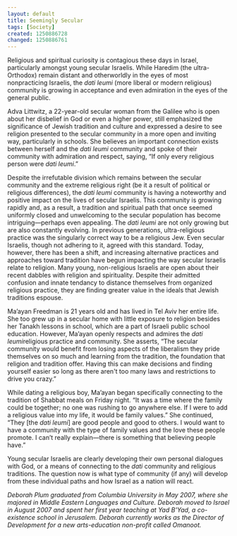 ```yaml
---
layout: default
title: Seemingly Secular
tags: [Society]
created: 1250886728
changed: 1250886761
---
```

<p>Religious and spiritual curiosity is contagious these days in Israel, particularly amongst young secular Israelis. While Haredim (the ultra-Orthodox) remain distant and otherworldly in the eyes of most nonpracticing Israelis, the <em>dati leumi</em> (more liberal or modern religious) community is growing in acceptance and even admiration in the eyes of the general public.</p>
<p>Adva Littwitz, a 22-year-old secular woman from the Galilee who is open about her disbelief in God or even a higher power, still emphasized the significance of Jewish tradition and culture and expressed a desire to see religion presented to the secular community in a more open and inviting way, particularly in schools. She believes an important connection exists between herself and the <em>dati leumi</em> community and spoke of their community with admiration and respect, saying, &ldquo;If only every religious person were <em>dati leumi</em>.&rdquo;</p>
<p>Despite the irrefutable division which remains between the secular community and the extreme religious right (be it a result of political or religious differences), the <em>dati leumi</em> community is having a noteworthy and positive impact on the lives of secular Israelis. This community is growing rapidly and, as a result, a tradition and spiritual path that once seemed uniformly closed and unwelcoming to the secular population has become intriguing&mdash;perhaps even appealing. The <em>dati leumi</em> are not only growing but are also constantly evolving. In previous generations, ultra-religious practice was the singularly correct way to be a religious Jew. Even secular Israelis, though not adhering to it, agreed with this standard. Today, however, there has been a shift, and increasing alternative practices and approaches toward tradition have begun impacting the way secular Israelis relate to religion. Many young, non-religious Israelis are open about their recent dabbles with religion and spirituality. Despite their admitted confusion and innate tendancy to distance themselves from organized religious practice, they are finding greater value in the ideals that Jewish traditions espouse.</p>
<p>Ma&rsquo;ayan Freedman is 21 years old and has lived in Tel Aviv her entire life. She too grew up in a secular home with little exposure to religion besides her Tanakh lessons in school, which are a part of Israeli public school education. However, Ma&rsquo;ayan openly respects and admires the <em>dati leumi</em>religious practice and community. She asserts, &ldquo;The secular community would benefit from losing aspects of the liberalism they pride themselves on so much and learning from the tradition, the foundation that religion and tradition offer. Having this can make decisions and finding yourself easier so long as there aren't too many laws and restrictions to drive you crazy.&rdquo;</p>
<p>While dating a religious boy, Ma&rsquo;ayan began specifically connecting to the tradition of Shabbat meals on Friday night. &ldquo;It was a time where the family could be together; no one was rushing to go anywhere else. If I were to add a religious value into my life, it would be family values.&rdquo; She continued, &ldquo;They [the <em>dati leumi</em>] are good people and good to others. I would want to have a community with the type of family values and the love these people promote. I can&rsquo;t really explain&mdash;there is something that believing people have.&rdquo;</p>
<p>Young secular Israelis are clearly developing their own personal dialogues with God, or a means of connecting to the <em>dati</em> community and religious traditions. The question now is what type of community (if any) will develop from these individual paths and how Israel as a nation will react.</p>
<p><em>Deborah Plum graduated from Columbia University in May 2007, where she majored in Middle Eastern Languages and Culture. Deborah moved to Israel in August 2007 and spent her first year teaching at Yad B'Yad, a co-existence school in Jerusalem. Deborah currently works as the Director of Development for a new arts-education non-profit called Omanoot.</em></p>